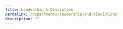```yaml
---
title: Leadership & Discipline
permalink: /departments/leadership-and-discipline/
description: ""
---
```

